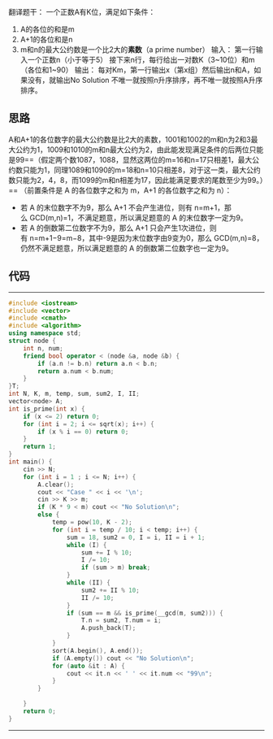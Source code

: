 翻译题干：
一个正数A有K位，满足如下条件：
1. A的各位的和是m
2. A+1的各位和是n
3. m和n的最大公约数是一个比2大的**素数**（a prime number）
输入：
第一行输入一个正数n（小于等于5）
接下来n行，每行给出一对数K（3~10位）和m（各位和1~90）
输出：
每对Km，第一行输出x（第x组）然后输出n和A，如果没有，就输出No Solution
不唯一就按照n升序排序，再不唯一就按照A升序排序。
## 思路
A和A+1的各位数字的最大公约数是比2大的素数，1001和1002的m和n为2和3最大公约为1，1009和1010的m和n最大公约为2，由此能发现满足条件的后两位只能是99==（假定两个数1087，1088，显然这两位的m=16和n=17只相差1，最大公约数只能为1，同理1089和1090的m=18和n=10只相差8，对于这一类，最大公约数只能为2，4，8，而1099的m和n相差为17，因此能满足要求的尾数至少为99。）==
（前置条件是 A 的各位数字之和为 m，A+1 的各位数字之和为 n）：
- 若 A 的末位数字不为9，那么 A+1 不会产生进位，则有 n=m+1，那么 GCD(m,n)=1，不满足题意，所以满足题意的 A 的末位数字一定为9。
- 若 A 的倒数第二位数字不为9，那么 A+1 只会产生1次进位，则有 n=m+1−9=m−8，其中-9是因为末位数字由9变为0，那么 GCD(m,n)=8，仍然不满足题意，所以满足题意的 A 的倒数第二位数字也一定为9。
## 代码
---
``` cpp
#include <iostream>
#include <vector>
#include <cmath>
#include <algorithm>
using namespace std;
struct node {
    int n, num;
    friend bool operator < (node &a, node &b) {
        if (a.n != b.n) return a.n < b.n;
        return a.num < b.num;
    }
}T;
int N, K, m, temp, sum, sum2, I, II;
vector<node> A;
int is_prime(int x) {
    if (x <= 2) return 0;
    for (int i = 2; i <= sqrt(x); i++) {
        if (x % i == 0) return 0; 
    }
    return 1;
}
int main() {
    cin >> N;
    for (int i = 1 ; i <= N; i++) {
        A.clear();
        cout << "Case " << i << '\n';
        cin >> K >> m;
        if (K * 9 < m) cout << "No Solution\n";
        else {
            temp = pow(10, K - 2);
            for (int i = temp / 10; i < temp; i++) {
                sum = 18, sum2 = 0, I = i, II = i + 1;
                while (I) {
                    sum += I % 10;
                    I /= 10;
                    if (sum > m) break;
                }
                while (II) {
                    sum2 += II % 10;
                    II /= 10;
                }
                if (sum == m && is_prime(__gcd(m, sum2))) {
                    T.n = sum2, T.num = i;
                    A.push_back(T);
                }
            }
            sort(A.begin(), A.end());
            if (A.empty()) cout << "No Solution\n";
            for (auto &it : A) {
                cout << it.n << ' ' << it.num << "99\n";
            }
        }
        
    }
    return 0;
}
```
---